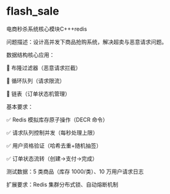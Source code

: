 # flash_sale

电商秒杀系统核心模块C+++redis

问题描述：设计高并发下商品抢购系统，解决超卖与恶意请求问题。

数据结构核心应用：

 布隆过滤器（恶意请求拦截）

 循环队列（请求限流）

 链表（订单状态机管理）

基本要求：

✅ Redis 模拟库存原子操作（DECR 命令）

✅ 请求队列控制并发（每秒处理上限）

✅ 用户资格验证（哈希去重+随机抽签）

✅ 订单状态流转（创建→支付→完成）

测试数据：5 类商品（库存 1000/类）、10 万用户请求日志

扩展要求：Redis 集群分布式锁、自动熔断机制
